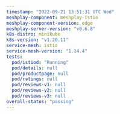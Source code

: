 ```yaml
---
timestamp: "2022-09-21 13:51:31 UTC Wed"
meshplay-component: meshplay-istio
meshplay-component-version: edge
meshplay-server-version: "v0.6.8"
k8s-distro: minikube
k8s-version: "v1.20.11"
service-mesh: istio
service-mesh-version: "1.14.4"
tests:
  pod/istiod: "Running"
  pod/details: null
  pod/productpage: null
  pod/ratings: null
  pod/reviews-v1: null
  pod/reviews-v2: null
  pod/reviews-v3: null
overall-status: "passing"
---
```

